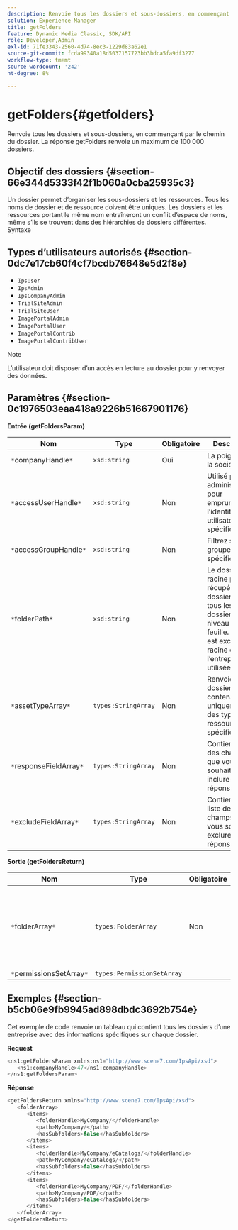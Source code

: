 ```yaml
---
description: Renvoie tous les dossiers et sous-dossiers, en commençant par le chemin du dossier. La réponse getFolders renvoie un maximum de 100 000 dossiers.
solution: Experience Manager
title: getFolders
feature: Dynamic Media Classic, SDK/API
role: Developer,Admin
exl-id: 71fe3343-2560-4d74-8ec3-1229d83a62e1
source-git-commit: fcda99340a18d5037157723bb3bdca5fa9df3277
workflow-type: tm+mt
source-wordcount: '242'
ht-degree: 8%

---
```


# getFolders{#getfolders}

Renvoie tous les dossiers et sous-dossiers, en commençant par le chemin du dossier. La réponse getFolders renvoie un maximum de 100 000 dossiers.

## Objectif des dossiers {#section-66e344d5333f42f1b060a0cba25935c3}

Un dossier permet d’organiser les sous-dossiers et les ressources. Tous les noms de dossier et de ressource doivent être uniques. Les dossiers et les ressources portant le même nom entraîneront un conflit d’espace de noms, même s’ils se trouvent dans des hiérarchies de dossiers différentes.
Syntaxe

## Types d’utilisateurs autorisés {#section-0dc7e17cb60f4cf7bcdb76648e5d2f8e}

* `IpsUser`
* `IpsAdmin`
* `IpsCompanyAdmin`
* `TrialSiteAdmin`
* `TrialSiteUser`
* `ImagePortalAdmin`
* `ImagePortalUser`
* `ImagePortalContrib`
* `ImagePortalContribUser`

>[!NOTE]
>
>L’utilisateur doit disposer d’un accès en lecture au dossier pour y renvoyer des données.

## Paramètres {#section-0c1976503eaa418a9226b51667901176}

**Entrée (getFoldersParam)**

| Nom | Type | Obligatoire | Description |
|---|---|---|---|
| `*`companyHandle`*` | `xsd:string` | Oui | La poignée de la société. |
| `*`accessUserHandle`*` | `xsd:string` | Non | Utilisé par les administrateurs pour emprunter l’identité d’un utilisateur spécifique. |
| `*`accessGroupHandle`*` | `xsd:string` | Non | Filtrez selon un groupe spécifique. |
| `*`folderPath`*` | `xsd:string` | Non | Le dossier racine pour récupérer les dossiers et tous les sous-dossiers au niveau de la feuille. Si elle est exclue, la racine de l’entreprise est utilisée. |
| `*`assetTypeArray`*` | `types:StringArray` | Non | Renvoie les dossiers contenant uniquement des types de ressources spécifiés. |
| `*`responseFieldArray`*` | `types:StringArray` | Non | Contient la liste des champs que vous souhaitez inclure dans la réponse. |
| `*`excludeFieldArray`*` | `types:StringArray` | Non | Contient une liste des champs que vous souhaitez exclure de la réponse. |

**Sortie (getFoldersReturn)**

| Nom | Type | Obligatoire | Description |
|---|---|---|---|
| `*`folderArray`*` | `types:FolderArray` | Non | Tableau de dossiers correspondant aux critères de filtrage. La réponse est limitée à 100 000 dossiers au maximum. |
| `*`permissionsSetArray`*` | `types:PermissionSetArray` |  |  |

## Exemples {#section-b5cb06e9fb9945ad898dbdc3692b754e}

Cet exemple de code renvoie un tableau qui contient tous les dossiers d’une entreprise avec des informations spécifiques sur chaque dossier.

**Request**

```java
<ns1:getFoldersParam xmlns:ns1="http://www.scene7.com/IpsApi/xsd">
   <ns1:companyHandle>47</ns1:companyHandle>
</ns1:getFoldersParam>
```

**Réponse**

```java
<getFoldersReturn xmlns="http://www.scene7.com/IpsApi/xsd">
   <folderArray>
      <items>
         <folderHandle>MyCompany/</folderHandle>
         <path>MyCompany/</path>
         <hasSubfolders>false</hasSubfolders>
      </items>
      <items>
         <folderHandle>MyCompany/eCatalogs/</folderHandle>
         <path>MyCompany/eCatalogs/</path>
         <hasSubfolders>false</hasSubfolders>
      </items>
      <items>
         <folderHandle>MyCompany/PDF/</folderHandle>
         <path>MyCompany/PDF/</path>
         <hasSubfolders>false</hasSubfolders>
      </items>
   </folderArray>
</getFoldersReturn>
```
